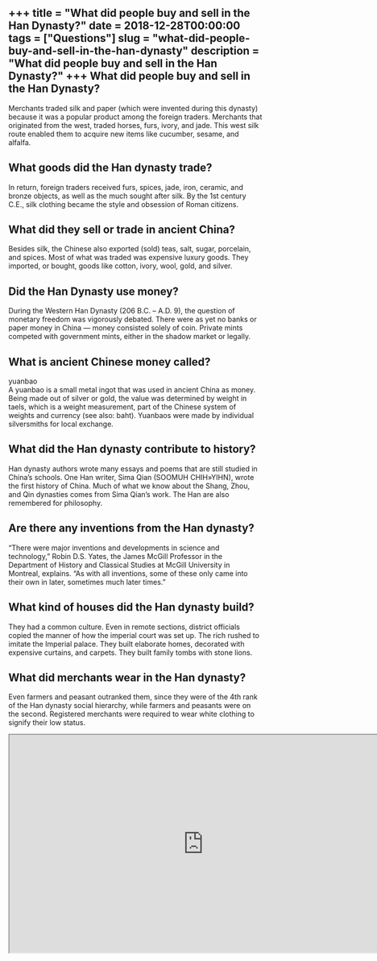+++
title = "What did people buy and sell in the Han Dynasty?"
date = 2018-12-28T00:00:00
tags = ["Questions"]
slug = "what-did-people-buy-and-sell-in-the-han-dynasty"
description = "What did people buy and sell in the Han Dynasty?"
+++
What did people buy and sell in the Han Dynasty?
------------------------------------------------

Merchants traded silk and paper (which were invented during this dynasty) because it was a popular product among the foreign traders. Merchants that originated from the west, traded horses, furs, ivory, and jade. This west silk route enabled them to acquire new items like cucumber, sesame, and alfalfa.

What goods did the Han dynasty trade?
-------------------------------------

In return, foreign traders received furs, spices, jade, iron, ceramic, and bronze objects, as well as the much sought after silk. By the 1st century C.E., silk clothing became the style and obsession of Roman citizens.

What did they sell or trade in ancient China?
---------------------------------------------

Besides silk, the Chinese also exported (sold) teas, salt, sugar, porcelain, and spices. Most of what was traded was expensive luxury goods. They imported, or bought, goods like cotton, ivory, wool, gold, and silver.

Did the Han Dynasty use money?
------------------------------

During the Western Han Dynasty (206 B.C. – A.D. 9), the question of monetary freedom was vigorously debated. There were as yet no banks or paper money in China — money consisted solely of coin. Private mints competed with government mints, either in the shadow market or legally.

What is ancient Chinese money called?
-------------------------------------

yuanbao  
A yuanbao is a small metal ingot that was used in ancient China as money. Being made out of silver or gold, the value was determined by weight in taels, which is a weight measurement, part of the Chinese system of weights and currency (see also: baht). Yuanbaos were made by individual silversmiths for local exchange.

What did the Han dynasty contribute to history?
-----------------------------------------------

Han dynasty authors wrote many essays and poems that are still studied in China’s schools. One Han writer, Sima Qian (SOOMUH CHIH»YIHN), wrote the first history of China. Much of what we know about the Shang, Zhou, and Qin dynasties comes from Sima Qian’s work. The Han are also remembered for philosophy.

Are there any inventions from the Han dynasty?
----------------------------------------------

“There were major inventions and developments in science and technology,” Robin D.S. Yates, the James McGill Professor in the Department of History and Classical Studies at McGill University in Montreal, explains. “As with all inventions, some of these only came into their own in later, sometimes much later times.”

What kind of houses did the Han dynasty build?
----------------------------------------------

They had a common culture. Even in remote sections, district officials copied the manner of how the imperial court was set up. The rich rushed to imitate the Imperial palace. They built elaborate homes, decorated with expensive curtains, and carpets. They built family tombs with stone lions.

What did merchants wear in the Han dynasty?
-------------------------------------------

Even farmers and peasant outranked them, since they were of the 4th rank of the Han dynasty social hierarchy, while farmers and peasants were on the second. Registered merchants were required to wear white clothing to signify their low status.

<iframe allow="accelerometer; autoplay; clipboard-write; encrypted-media; gyroscope; picture-in-picture" allowfullscreen="" class="__youtube_prefs__  epyt-is-override  no-lazyload" data-no-lazy="1" data-origheight="433" data-origwidth="770" data-skipgform_ajax_framebjll="" height="433" id="_ytid_42848" loading="lazy" src="https://www.youtube.com/embed/I9H5ZcjrQ3Q?enablejsapi=1&autoplay=0&cc_load_policy=0&cc_lang_pref=&iv_load_policy=1&loop=0&modestbranding=0&rel=1&fs=1&playsinline=0&autohide=2&theme=dark&color=red&controls=1&" title="YouTube player" width="770"></iframe>